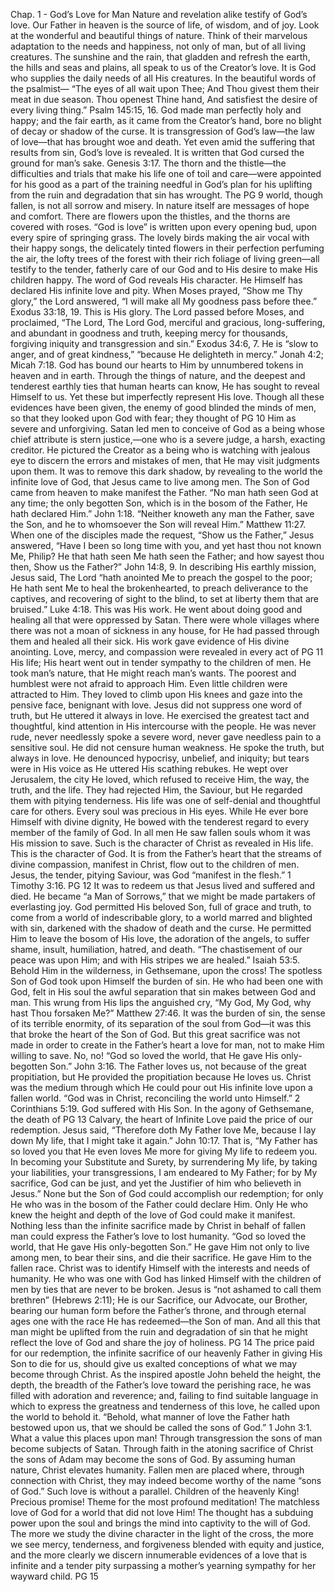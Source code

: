 Chap. 1 - God’s Love for Man
Nature and revelation alike testify of God’s love. Our Father in
heaven is the source of life, of wisdom, and of joy. Look at the
wonderful and beautiful things of nature. Think of their marvelous
adaptation to the needs and happiness, not only of man, but of all
living creatures. The sunshine and the rain, that gladden and refresh
the earth, the hills and seas and plains, all speak to us of the Creator’s
love. It is God who supplies the daily needs of all His creatures. In
the beautiful words of the psalmist—
“The eyes of all wait upon Thee;
And Thou givest them their meat in due season.
Thou openest Thine hand,
And satisfiest the desire of every living thing.”
Psalm 145:15, 16.
God made man perfectly holy and happy; and the fair earth, as
it came from the Creator’s hand, bore no blight of decay or shadow
of the curse. It is transgression of God’s law—the law of love—that
has brought woe and death. Yet even amid the suffering that results
from sin, God’s love is revealed. It is written that God cursed the
ground for man’s sake. Genesis 3:17. The thorn and the thistle—the
difficulties and trials that make his life one of toil and care—were
appointed for his good as a part of the training needful in God’s plan
for his uplifting from the ruin and degradation that sin has wrought.
The
PG 9
world, though fallen, is not all sorrow and misery. In nature itself are
messages of hope and comfort. There are flowers upon the thistles,
and the thorns are covered with roses.
“God is love” is written upon every opening bud, upon every
spire of springing grass. The lovely birds making the air vocal with
their happy songs, the delicately tinted flowers in their perfection
perfuming the air, the lofty trees of the forest with their rich foliage
of living green—all testify to the tender, fatherly care of our God and
to His desire to make His children happy.
The word of God reveals His character. He Himself has declared
His infinite love and pity. When Moses prayed, “Show me Thy
glory,” the Lord answered, “I will make all My goodness pass before
thee.” Exodus 33:18, 19. This is His glory. The Lord passed
before Moses, and proclaimed, “The Lord, The Lord God, merciful
and gracious, long-suffering, and abundant in goodness and truth,
keeping mercy for thousands, forgiving iniquity and transgression
and sin.” Exodus 34:6, 7. He is “slow to anger, and of great
kindness,” “because He delighteth in mercy.” Jonah 4:2; Micah 7:18.
God has bound our hearts to Him by unnumbered tokens in
heaven and in earth. Through the things of nature, and the deepest
and tenderest earthly ties that human hearts can know, He has sought
to reveal Himself to us. Yet these but imperfectly represent His
love. Though all these evidences have been given, the enemy of good
blinded the minds of men, so that they looked upon God with fear;
they thought of
PG 10
Him as severe and unforgiving. Satan led men to conceive of God as
a being whose chief attribute is stern justice,—one who is a severe
judge, a harsh, exacting creditor. He pictured the Creator as a being
who is watching with jealous eye to discern the errors and mistakes
of men, that He may visit judgments upon them. It was to remove
this dark shadow, by revealing to the world the infinite love of God,
that Jesus came to live among men.
The Son of God came from heaven to make manifest the Father.
“No man hath seen God at any time; the only begotten Son, which
is in the bosom of the Father, He hath declared Him.” John 1:18.
“Neither knoweth any man the Father, save the Son, and he to
whomsoever the Son will reveal Him.” Matthew 11:27. When one of
the disciples made the request, “Show us the Father,” Jesus answered,
“Have I been so long time with you, and yet hast thou not known Me,
Philip? He that hath seen Me hath seen the Father; and how sayest
thou then, Show us the Father?” John 14:8, 9.
In describing His earthly mission, Jesus said, The Lord “hath
anointed Me to preach the gospel to the poor; He hath sent Me
to heal the brokenhearted, to preach deliverance to the captives,
and recovering of sight to the blind, to set at liberty them that are
bruised.” Luke 4:18. This was His work. He went about doing good
and healing all that were oppressed by Satan. There were whole
villages where there was not a moan of sickness in any house, for
He had passed through them and healed all their sick. His work gave
evidence of His divine anointing. Love, mercy, and compassion were
revealed in every act of
PG 11
His life; His heart went out in tender sympathy to the children of
men. He took man’s nature, that He might reach man’s wants. The
poorest and humblest were not afraid to approach Him. Even little
children were attracted to Him. They loved to climb upon His knees
and gaze into the pensive face, benignant with love.
Jesus did not suppress one word of truth, but He uttered it
always in love. He exercised the greatest tact and thoughtful, kind
attention in His intercourse with the people. He was never rude,
never needlessly spoke a severe word, never gave needless pain to
a sensitive soul. He did not censure human weakness. He spoke
the truth, but always in love. He denounced hypocrisy, unbelief,
and iniquity; but tears were in His voice as He uttered His scathing
rebukes. He wept over Jerusalem, the city He loved, which refused
to receive Him, the way, the truth, and the life. They had rejected
Him, the Saviour, but He regarded them with pitying tenderness. His
life was one of self-denial and thoughtful care for others. Every soul
was precious in His eyes. While He ever bore Himself with divine
dignity, He bowed with the tenderest regard to every member of the
family of God. In all men He saw fallen souls whom it was His
mission to save.
Such is the character of Christ as revealed in His life. This is
the character of God. It is from the Father’s heart that the streams
of divine compassion, manifest in Christ, flow out to the children of
men. Jesus, the tender, pitying Saviour, was God “manifest in the
flesh.” 1 Timothy 3:16.
PG 12
It was to redeem us that Jesus lived and suffered and died. He
became “a Man of Sorrows,” that we might be made partakers of
everlasting joy. God permitted His beloved Son, full of grace and
truth, to come from a world of indescribable glory, to a world
marred and blighted with sin, darkened with the shadow of death
and the curse. He permitted Him to leave the bosom of His love, the
adoration of the angels, to suffer shame, insult, humiliation, hatred,
and death. “The chastisement of our peace was upon Him; and
with His stripes we are healed.” Isaiah 53:5. Behold Him in the
wilderness, in Gethsemane, upon the cross! The spotless Son of God
took upon Himself the burden of sin. He who had been one with
God, felt in His soul the awful separation that sin makes between
God and man. This wrung from His lips the anguished cry, “My
God, My God, why hast Thou forsaken Me?” Matthew 27:46. It was
the burden of sin, the sense of its terrible enormity, of its separation
of the soul from God—it was this that broke the heart of the Son of
God.
But this great sacrifice was not made in order to create in the
Father’s heart a love for man, not to make Him willing to save.
No, no! “God so loved the world, that He gave His only-begotten
Son.” John 3:16. The Father loves us, not because of the great
propitiation, but He provided the propitiation because He loves us.
Christ was the medium through which He could pour out His infinite
love upon a fallen world. “God was in Christ, reconciling the world
unto Himself.” 2 Corinthians 5:19. God suffered with His Son. In
the agony of Gethsemane, the death of
PG 13
Calvary, the heart of Infinite Love paid the price of our redemption.
Jesus said, “Therefore doth My Father love Me, because I lay
down My life, that I might take it again.” John 10:17. That is,
“My Father has so loved you that He even loves Me more for giving
My life to redeem you. In becoming your Substitute and Surety, by
surrendering My life, by taking your liabilities, your transgressions,
I am endeared to My Father; for by My sacrifice, God can be just,
and yet the Justifier of him who believeth in Jesus.”
None but the Son of God could accomplish our redemption; for
only He who was in the bosom of the Father could declare Him. Only
He who knew the height and depth of the love of God could make it
manifest. Nothing less than the infinite sacrifice made by Christ in
behalf of fallen man could express the Father’s love to lost humanity.
“God so loved the world, that He gave His only-begotten Son.”
He gave Him not only to live among men, to bear their sins, and
die their sacrifice. He gave Him to the fallen race. Christ was to
identify Himself with the interests and needs of humanity. He who
was one with God has linked Himself with the children of men by
ties that are never to be broken. Jesus is “not ashamed to call them
brethren” (Hebrews 2:11); He is our Sacrifice, our Advocate, our
Brother, bearing our human form before the Father’s throne, and
through eternal ages one with the race He has redeemed—the Son
of man. And all this that man might be uplifted from the ruin and
degradation of sin that he might reflect the love of God and share the
joy of holiness.
PG 14
The price paid for our redemption, the infinite sacrifice of our
heavenly Father in giving His Son to die for us, should give us
exalted conceptions of what we may become through Christ. As the
inspired apostle John beheld the height, the depth, the breadth of the
Father’s love toward the perishing race, he was filled with adoration
and reverence; and, failing to find suitable language in which to
express the greatness and tenderness of this love, he called upon the
world to behold it. “Behold, what manner of love the Father hath
bestowed upon us, that we should be called the sons of God.” 1 John
3:1. What a value this places upon man! Through transgression the
sons of man become subjects of Satan. Through faith in the atoning
sacrifice of Christ the sons of Adam may become the sons of God.
By assuming human nature, Christ elevates humanity. Fallen men
are placed where, through connection with Christ, they may indeed
become worthy of the name “sons of God.”
Such love is without a parallel. Children of the heavenly King!
Precious promise! Theme for the most profound meditation! The
matchless love of God for a world that did not love Him! The
thought has a subduing power upon the soul and brings the mind into
captivity to the will of God. The more we study the divine character
in the light of the cross, the more we see mercy, tenderness, and
forgiveness blended with equity and justice, and the more clearly we
discern innumerable evidences of a love that is infinite and a tender
pity surpassing a mother’s yearning sympathy for her wayward child.
PG 15
